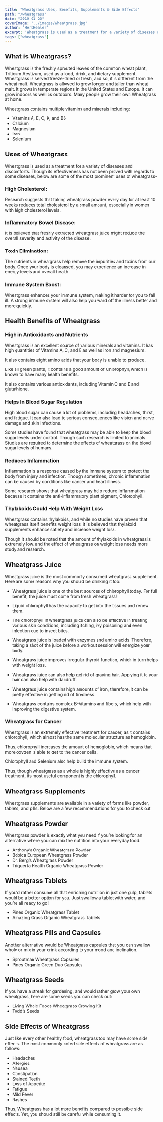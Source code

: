 ```yaml
---
title: "Wheatgrass Uses, Benefits, Supplements & Side Effects"
path: "/wheatgrass"
date: "2019-01-23"
coverImage: "../images/wheatgrass.jpg"
author: "HerbHealer"
excerpt: 'Wheatgrass is used as a treatment for a variety of diseases and discomforts. Though its effectiveness has not been proved with regards to some diseases, below are some of the most prominent uses of wheatgrass.'
tags: ["wheatgrass"]
---
```


## What is Wheatgrass?
Wheatgrass is the freshly sprouted leaves of the common wheat plant, Triticum Aestivum, used as a food, drink, and dietary supplement. Wheatgrass is served freeze-dried or fresh, and so, it is different from the wheat malt. Wheatgrass is allowed to grow longer and taller than wheat malt. It grows in temperate regions in the United States and Europe. It can grow indoors as well as outdoors. Many people grow their own Wheatgrass at home.

Wheatgrass contains multiple vitamins and minerals including:

- Vitamins A, E, C, K, and B6
- Calcium
- Magnesium
- Iron
- Selenium

## Uses of Wheatgrass

Wheatgrass is used as a treatment for a variety of diseases and discomforts. Though its effectiveness has not been proved with regards to some diseases, below are some of the most prominent uses of wheatgrass- 

### High Cholesterol:
Research suggests that taking wheatgrass powder every day for at least 10 weeks reduces total cholesterol by a small amount, especially in women with high cholesterol levels.

### Inflammatory Bowel Disease:
It is believed that freshly extracted wheatgrass juice might reduce the overall severity and activity of the disease.

### Toxin Elimination:
The nutrients in wheatgrass help remove the impurities and toxins from our body. Once your body is cleansed, you may experience an increase in energy levels and overall health.

### Immune System Boost:
Wheatgrass enhances your immune system, making it harder for you to fall ill. A strong immune system will also help you ward off the illness better and more quickly.

## Health Benefits of Wheatgrass

### High in Antioxidants and Nutrients
Wheatgrass is an excellent source of various minerals and vitamins. It has high quantities of Vitamins A, C, and E as well as iron and magnesium.

It also contains eight amino acids that your body is unable to produce.

Like all green plants, it contains a good amount of Chlorophyll, which is known to have many health benefits.

It also contains various antioxidants, including Vitamin C and E and glutathione.

### Helps In Blood Sugar Regulation
High blood sugar can cause a lot of problems, including headaches, thirst, and fatigue. It can also lead to serious consequences like vision and nerve damage and skin infections.

Some studies have found that wheatgrass may be able to keep the blood sugar levels under control. Though such research is limited to animals. Studies are required to determine the effects of wheatgrass on the blood sugar levels of humans.

### Reduces Inflammation
Inflammation is a response caused by the immune system to protect the body from injury and infection. Though sometimes, chronic inflammation can be caused by conditions like cancer and heart illness.

Some research shows that wheatgrass may help reduce inflammation because it contains the anti-inflammatory plant pigment, Chlorophyll.

### Thylakoids Could Help With Weight Loss

Wheatgrass contains thylakoids, and while no studies have proven that wheatgrass itself benefits weight loss, it is believed that thylakoid supplements enhance satiety and increase weight loss.

Though it should be noted that the amount of thylakoids in wheatgrass is extremely low, and the effect of wheatgrass on weight loss needs more study and research.

## Wheatgrass Juice

Wheatgrass juice is the most commonly consumed wheatgrass supplement. Here are some reasons why you should be drinking it too:

- Wheatgrass juice is one of the best sources of chlorophyll today. For full benefit, the juice must come from fresh wheatgrass!

- Liquid chlorophyll has the capacity to get into the tissues and renew them.

- The chlorophyll in wheatgrass juice can also be effective in treating various skin conditions, including itching, ivy poisoning and even infection due to insect bites.

- Wheatgrass juice is loaded with enzymes and amino acids. Therefore, taking a shot of the juice before a workout session will energize your body.

-  Wheatgrass juice improves irregular thyroid function, which in turn helps with weight loss.

- Wheatgrass juice can also help get rid of graying hair. Applying it to your hair can also help with dandruff.

- Wheatgrass juice contains high amounts of iron, therefore, it can be pretty effective in getting rid of tiredness.

- Wheatgrass contains complex B-Vitamins and fibers, which help with improving the digestive system.

### Wheatgrass for Cancer

Wheatgrass is an extremely effective treatment for cancer, as it contains chlorophyll, which almost has the same molecular structure as hemoglobin.

Thus, chlorophyll increases the amount of hemoglobin, which means that more oxygen is able to get to the cancer cells.

Chlorophyll and Selenium also help build the immune system.

Thus, though wheatgrass as a whole is highly effective as a cancer treatment, its most useful component is the chlorophyll.

## Wheatgrass Supplements

Wheatgrass supplements are available in a variety of forms like powder, tablets, and pills. Below are a few recommendations for you to check out

## Wheatgrass Powder 
Wheatgrass powder is exactly what you need if you’re looking for an alternative where you can mix the nutrition into your everyday food.

- Anthony’s Organic Wheatgrass Powder
- Bobica European Wheatgrass Powder
- Dr. Berg’s Wheatgrass Powder
- Triquerta Health Organic Wheatgrass Powder

## Wheatgrass Tablets

If you’d rather consume all that enriching nutrition in just one gulp, tablets would be a better option for you. Just swallow a tablet with water, and you’re all ready to go!

- Pines Organic Wheatgrass Tablet
- Amazing Grass Organic Wheatgrass Tablets

## Wheatgrass Pills and Capsules
Another alternative would be Wheatgrass capsules that you can swallow whole or mix in your drink according to your mood and inclination.

- Sproutman Wheatgrass Capsules
- Pines Organic Green Duo Capsules

## Wheatgrass Seeds

If you have a streak for gardening, and would rather grow your own wheatgrass, here are some seeds you can check out:

- Living Whole Foods Wheatgrass Growing Kit
- Todd’s Seeds

## Side Effects of Wheatgrass

Just like every other healthy food, wheatgrass too may have some side effects. The most commonly noted side effects of wheatgrass are as follows:

- Headaches
- Allergies
- Nausea
- Constipation
- Stained Teeth
- Loss of Appetite
- Fatigue
- Mild Fever
- Rashes

Thus, Wheatgrass has a lot more benefits compared to possible side effects. Yet, you should still be careful while consuming it.
